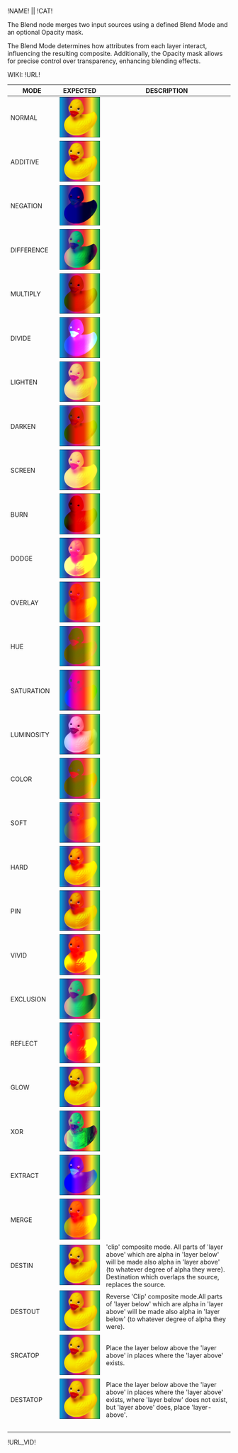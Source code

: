 !NAME! || !CAT!

The Blend node merges two input sources using a defined Blend Mode and an optional Opacity mask.

The Blend Mode determines how attributes from each layer interact, influencing the resulting composite. Additionally, the Opacity mask allows for precise control over transparency, enhancing blending effects.

WIKI: !URL!

MODE|EXPECTED|DESCRIPTION
---|---|---
NORMAL | ![](https://raw.githubusercontent.com/FHPythonUtils/BlendModes/master/tests/data/normal_expected.png)|
ADDITIVE | ![](https://raw.githubusercontent.com/FHPythonUtils/BlendModes/master/tests/data/additive_expected.png)|
NEGATION | ![](https://raw.githubusercontent.com/FHPythonUtils/BlendModes/master/tests/data/negation_expected.png)|
DIFFERENCE | ![](https://raw.githubusercontent.com/FHPythonUtils/BlendModes/master/tests/data/difference_expected.png)|
MULTIPLY | ![](https://raw.githubusercontent.com/FHPythonUtils/BlendModes/master/tests/data/multiply_expected.png)|
DIVIDE | ![](https://raw.githubusercontent.com/FHPythonUtils/BlendModes/master/tests/data/divide_expected.png)|
LIGHTEN | ![](https://raw.githubusercontent.com/FHPythonUtils/BlendModes/master/tests/data/lighten_expected.png)|
DARKEN | ![](https://raw.githubusercontent.com/FHPythonUtils/BlendModes/master/tests/data/darken_expected.png)|
SCREEN | ![](https://raw.githubusercontent.com/FHPythonUtils/BlendModes/master/tests/data/screen_expected.png)|
BURN | ![](https://raw.githubusercontent.com/FHPythonUtils/BlendModes/master/tests/data/colourburn_expected.png)|
DODGE | ![](https://raw.githubusercontent.com/FHPythonUtils/BlendModes/master/tests/data/colourdodge_expected.png)|
OVERLAY | ![](https://raw.githubusercontent.com/FHPythonUtils/BlendModes/master/tests/data/overlay_expected.png)|
HUE | ![](https://raw.githubusercontent.com/FHPythonUtils/BlendModes/master/tests/data/hue_expected.png)|
SATURATION | ![](https://raw.githubusercontent.com/FHPythonUtils/BlendModes/master/tests/data/saturation_expected.png)|
LUMINOSITY | ![](https://raw.githubusercontent.com/FHPythonUtils/BlendModes/master/tests/data/luminosity_expected.png)|
COLOR | ![](https://raw.githubusercontent.com/FHPythonUtils/BlendModes/master/tests/data/colour_expected.png)|
SOFT | ![](https://raw.githubusercontent.com/FHPythonUtils/BlendModes/master/tests/data/softlight_expected.png)|
HARD | ![](https://raw.githubusercontent.com/FHPythonUtils/BlendModes/master/tests/data/hardlight_expected.png)|
PIN | ![](https://raw.githubusercontent.com/FHPythonUtils/BlendModes/master/tests/data/pinlight_expected.png)|
VIVID | ![](https://raw.githubusercontent.com/FHPythonUtils/BlendModes/master/tests/data/vividlight_expected.png)|
EXCLUSION | ![](https://raw.githubusercontent.com/FHPythonUtils/BlendModes/master/tests/data/exclusion_expected.png)|
REFLECT | ![](https://raw.githubusercontent.com/FHPythonUtils/BlendModes/master/tests/data/reflect_expected.png)|
GLOW | ![](https://raw.githubusercontent.com/FHPythonUtils/BlendModes/master/tests/data/glow_expected.png)|
XOR | ![](https://raw.githubusercontent.com/FHPythonUtils/BlendModes/master/tests/data/xor_expected.png)|
EXTRACT | ![](https://raw.githubusercontent.com/FHPythonUtils/BlendModes/master/tests/data/grainextract_expected.png)|
MERGE | ![](https://raw.githubusercontent.com/FHPythonUtils/BlendModes/master/tests/data/grainmerge_expected.png)|
DESTIN | ![](https://raw.githubusercontent.com/FHPythonUtils/BlendModes/master/tests/data/additive_expected.png)|'clip' composite mode. All parts of 'layer above' which are alpha in 'layer below' will be made also alpha in 'layer above' (to whatever degree of alpha they were). Destination which overlaps the source, replaces the source.
DESTOUT | ![](https://raw.githubusercontent.com/FHPythonUtils/BlendModes/master/tests/data/additive_expected.png) | Reverse 'Clip' composite mode.All parts of 'layer below' which are alpha in 'layer above' will be made also alpha in 'layer below' (to whatever degree of alpha they were).
SRCATOP | ![](https://raw.githubusercontent.com/FHPythonUtils/BlendModes/master/tests/data/additive_expected.png) | Place the layer below above the 'layer above' in places where the 'layer above' exists.
DESTATOP | ![](https://raw.githubusercontent.com/FHPythonUtils/BlendModes/master/tests/data/additive_expected.png) | Place the layer below above the 'layer above' in places where the 'layer above' exists, where 'layer below' does not exist, but 'layer above' does, place 'layer-above'.
<img width=150/>|<img width=200/>|<img width=250/>

!URL_VID!